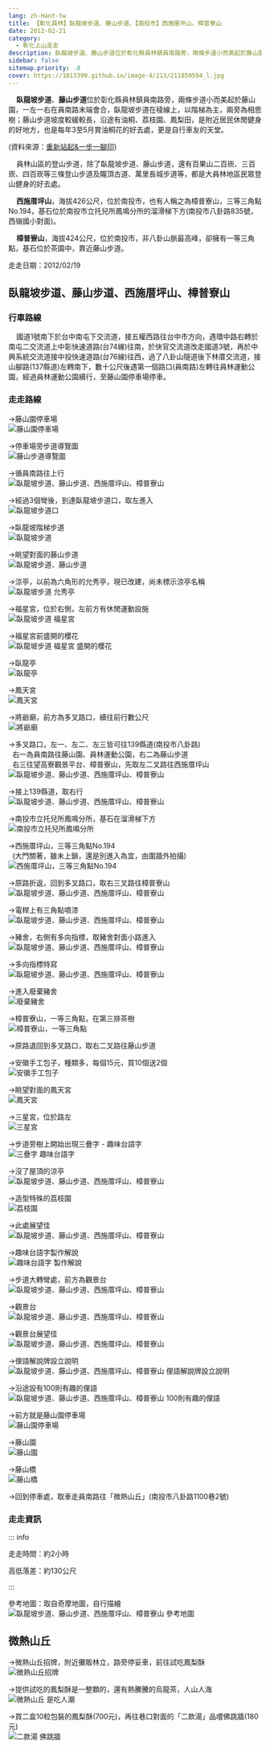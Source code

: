 ```yaml
---
lang: zh-Hant-tw
title: 【彰化員林】臥龍坡步道、藤山步道、【南投市】西施厝坪山、樟普寮山
date: 2012-02-21
category: 
  - 彰化上山走走
description: 臥龍坡步道、藤山步道位於彰化縣員林鎮員南路旁，兩條步道小而美起於藤山園，一左一右在員南路末端會合，臥龍坡步道在稜線上，以階梯為主，兩旁為相思樹；藤山步道坡度較緩較長，沿途有油桐、荔枝園、鳳梨田，是附近居民休閒健身的好地方，也是每年3至5月賞油桐花的好去處，更是自行車友的天堂。
sidebar: false
sitemap.priority: .8
cover: https://1013399.github.io/image-4/213/211859594_l.jpg
---
```


    **臥龍坡步道**、**藤山步道**位於彰化縣員林鎮員南路旁，兩條步道小而美起於藤山園，一左一右在員南路末端會合，臥龍坡步道在稜線上，以階梯為主，兩旁為相思樹；藤山步道坡度較緩較長，沿途有油桐、荔枝園、鳳梨田，是附近居民休閒健身的好地方，也是每年3至5月賞油桐花的好去處，更是自行車友的天堂。

(資料來源：[重新站起&一步一腳印](http://blog.xuite.net/yang5757/blog/56692081))  

<!-- more -->

    員林山區的登山步道，除了臥龍坡步道、藤山步道，還有百果山二百崁、三百崁、四百崁等三條登山步道及隴頂古道、萬里長城步道等，都是大員林地區民眾登山健身的好去處。  

    **西施厝坪山**，海拔426公尺，位於南投市，也有人稱之為樟普寮山，三等三角點No.194，基石位於南投市立托兒所鳳鳴分所的溜滑梯下方(南投市八卦路835號，西嶺國小對面)。  

    **樟普寮山**，海拔424公尺，位於南投市，非八卦山脈最高峰，卻擁有一等三角點，基石位於茶園中，靠近藤山步道。

走走日期：2012/02/19

## 臥龍坡步道、藤山步道、西施厝坪山、樟普寮山

### 行車路線
    國道1號南下於台中南屯下交流道，接五權西路往台中市方向，遇環中路右轉於南屯二交流道上中彰快速道路(台74線)往南，於快官交流道改走國道3號，再於中興系統交流道接中投快速道路(台76線)往西，過了八卦山隧道後下林厝交流道，接山腳路(137縣道)左轉南下，數十公尺後遇第一個路口(員南路)左轉往員林運動公園，經過員林運動公園續行，至藤山園停車場停車。

### 走走路線
→藤山園停車場  
![藤山園停車場](https://1013399.github.io/image-4/213/211858991_l.jpg)

→停車場旁步道導覽圖  
![藤山步道導覽圖](https://1013399.github.io/image-4/213/211858972_l.jpg)

→循員南路往上行  
![臥龍坡步道、藤山步道、西施厝坪山、樟普寮山](https://1013399.github.io/image-4/213/211859011_l.jpg)

→經過3個彎後，到達臥龍坡步道口，取左進入  
![臥龍坡步道口](https://1013399.github.io/image-4/213/211859020_l.jpg)

→臥龍坡階梯步道  
![臥龍坡步道](https://1013399.github.io/image-4/213/211859061_l.jpg)

→眺望對面的藤山步道  
![臥龍坡步道、藤山步道](https://1013399.github.io/image-4/213/211859069_l.jpg)

→涼亭，以前為六角形的允秀亭，現已改建，尚未標示涼亭名稱  
![臥龍坡步道 允秀亭](https://1013399.github.io/image-4/213/211859095_l.jpg)

→福星宮，位於右側，左前方有休閒運動設施  
![臥龍坡步道 福星宮](https://1013399.github.io/image-4/213/211859111_l.jpg)

→福星宮前盛開的櫻花  
![臥龍坡步道 福星宮 盛開的櫻花](https://1013399.github.io/image-4/213/211859152_l.jpg)

→臥龍亭  
![臥龍亭](https://1013399.github.io/image-4/213/211859171_l.jpg)

→鳳天宮  
![鳳天宮](https://1013399.github.io/image-4/213/211859189_l.jpg)

→將爺廟，前方為多叉路口，續往前行數公尺  
![將爺廟](https://1013399.github.io/image-4/213/211859221_l.jpg)

→多叉路口，左一、左二、左三皆可往139縣道(南投市八卦路)  
  右一為員南路往藤山園、員林運動公園，右二為藤山步道  
  右三往望高寮觀景平台、樟普寮山，先取左二叉路往西施厝坪山  
![臥龍坡步道、藤山步道、西施厝坪山、樟普寮山](https://1013399.github.io/image-4/213/211859260_l.jpg)

→接上139縣道，取右行  
![臥龍坡步道、藤山步道、西施厝坪山、樟普寮山](https://1013399.github.io/image-4/213/211859315_l.jpg)

→南投市立托兒所鳳鳴分所，基石在溜滑梯下方  
![南投市立托兒所鳳鳴分所](https://1013399.github.io/image-4/213/211859304_l.jpg)

→西施厝坪山，三等三角點No.194  
  (大門關著，雖未上鎖，還是別進入為宜，由圍牆外拍攝)  
![西施厝坪山，三等三角點No.194](https://1013399.github.io/image-4/213/211859277_l.jpg)

→原路折返，回到多叉路口，取右三叉路往樟普寮山  
![臥龍坡步道、藤山步道、西施厝坪山、樟普寮山](https://1013399.github.io/image-4/213/211859477_l.jpg)

→電桿上有三角點噴漆  
![臥龍坡步道、藤山步道、西施厝坪山、樟普寮山](https://1013399.github.io/image-4/213/211859335_l.jpg)

→豬舍，右側有多向指標，取豬舍對面小路進入  
![臥龍坡步道、藤山步道、西施厝坪山、樟普寮山](https://1013399.github.io/image-4/213/211859345_l.jpg)

→多向指標特寫  
![臥龍坡步道、藤山步道、西施厝坪山、樟普寮山](https://1013399.github.io/image-4/213/211859359_l.jpg)

→進入廢棄豬舍  
![廢棄豬舍](https://1013399.github.io/image-4/213/211859396_l.jpg)

→樟普寮山，一等三角點，在第三排茶樹  
![樟普寮山，一等三角點](https://1013399.github.io/image-4/213/211859408_l.jpg)

→原路退回到多叉路口，取右二叉路往藤山步道

→安徽手工包子，種類多，每個15元，買10個送2個  
![安徽手工包子](https://1013399.github.io/image-4/213/211859495_l.jpg)

→眺望對面的鳳天宮  
![鳳天宮](https://1013399.github.io/image-4/213/211859511_l.jpg)

→三星宮，位於路左  
![三星宮](https://1013399.github.io/image-4/213/211859522_l.jpg)

→步道旁樹上開始出現三疊字 - 趣味台語字  
![三疊字 趣味台語字](https://1013399.github.io/image-4/213/211859556_l.jpg)

→沒了屋頂的涼亭  
![臥龍坡步道、藤山步道、西施厝坪山、樟普寮山](https://1013399.github.io/image-4/213/211859564_l.jpg)

→造型特殊的荔枝園  
![荔枝園](https://1013399.github.io/image-4/213/211859586_l.jpg)

→此處展望佳  
![臥龍坡步道、藤山步道、西施厝坪山、樟普寮山](https://1013399.github.io/image-4/213/211859594_l.jpg)

→趣味台語字製作解說  
![趣味台語字 製作解說](https://1013399.github.io/image-4/213/211860920_l.jpg)

→步道大轉彎處，前方為觀景台  
![臥龍坡步道、藤山步道、西施厝坪山、樟普寮山](https://1013399.github.io/image-4/213/211859619_l.jpg)

→觀景台  
![臥龍坡步道、藤山步道、西施厝坪山、樟普寮山](https://1013399.github.io/image-4/213/211859639_l.jpg)

→觀景台展望佳  
![臥龍坡步道、藤山步道、西施厝坪山、樟普寮山](https://1013399.github.io/image-4/213/211859648_l.jpg)

→俚語解說牌設立說明  
![臥龍坡步道、藤山步道、西施厝坪山、樟普寮山 俚語解說牌設立說明](https://1013399.github.io/image-4/213/211859656_l.jpg)

→沿途設有100則有趣的俚語  
![臥龍坡步道、藤山步道、西施厝坪山、樟普寮山 100則有趣的俚語](https://1013399.github.io/image-4/213/211859680_l.jpg)

→前方就是藤山園停車場  
![藤山園停車場](https://1013399.github.io/image-4/213/211859694_l.jpg)

→藤山園  
![藤山園](https://1013399.github.io/image-4/213/211859718_l.jpg)

→藤山橋  
![藤山橋](https://1013399.github.io/image-4/213/211859726_l.jpg)

→回到停車處，取車走員南路往「微熱山丘」(南投市八卦路1100巷2號)

### 走走資訊

::: info

走走時間：約2小時

高低落差：約130公尺

:::

參考地圖：取自奇摩地圖，自行描繪  
![臥龍坡步道、藤山步道、西施厝坪山、樟普寮山 參考地圖](https://1013399.github.io/image-4/213/211860421_l.jpg)

## 微熱山丘

→微熱山丘招牌，附近攤販林立，路旁停妥車，前往試吃鳳梨酥  
![微熱山丘招牌](https://1013399.github.io/image-4/213/211859742_l.jpg)

→提供試吃的鳳梨酥是一整顆的，還有熱騰騰的烏龍茶，人山人海  
![微熱山丘 是吃人潮](https://1013399.github.io/image-4/213/211859758_l.jpg)

→買二盒10粒包裝的鳳梨酥(700元)，再往巷口對面的「二款湯」品嚐佛跳牆(180元)  
![二款湯 佛跳牆](https://1013399.github.io/image-4/213/211858938_l.jpg)
